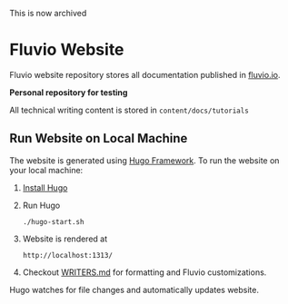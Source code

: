 This is now archived
# Fluvio Website

Fluvio website repository stores all documentation published in [fluvio.io](https://fluvio.io).


**Personal repository for testing**

All technical writing content is stored in `content/docs/tutorials`


## Run Website on Local Machine

The website is generated using [Hugo Framework](https://gohugo.io/). To run the website on your local machine:

1. [Install Hugo](https://gohugo.io/getting-started/installing/)
2. Run Hugo
    ```
   ./hugo-start.sh
    ```
3. Website is rendered at
    ```
    http://localhost:1313/
    ```

4. Checkout [WRITERS.md](./WRITERS.md) for formatting and Fluvio customizations.

Hugo watches for file changes and automatically updates website.
